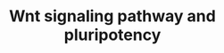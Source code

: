 ---
annotations:
- id: CL:0002248
  parent: stem cell
  type: Cell Type Ontology
  value: pluripotent stem cell
- id: PW:0000201
  parent: signaling pathway
  type: Pathway Ontology
  value: Wnt signaling, canonical pathway
- id: PW:0000008
  parent: signaling pathway
  type: Pathway Ontology
  value: Wnt signaling pathway
authors:
- Nsalomonis
- MaintBot
- Thomas
- MartijnVanIersel
- AlexanderPico
- Khanspers
- Ddigles
- Egonw
- Zari
- Eweitz
- Mkutmon
- Finterly
description: This pathway was adapted from several resources and is designed to provide
  a theoretical frame-work for examining Wnt signaling and interacting components
  in the context of embryonic stem-cell pluripotency and self-renewal.  A central
  organizing theme of this pathway are known drug targets that promote self-renewal
  or pluripotency (BIO and IQ-1)  and implicated upstream regulators of the core pluripotency
  transcriptional components (e.g. Nanog).  It should be noted that it is unclear
  whether all the depicted components participate in this pathway in human embryonic
  stem cells.  Interactions and object/gene groups for the pathway exist for the majority
  of components.  Proteins on this pathway have targeted assays available via the
  [https://assays.cancer.gov/available_assays?wp_id=WP399 CPTAC Assay Portal].
last-edited: 2021-06-22
organisms:
- Homo sapiens
redirect_from:
- /index.php/Pathway:WP399
- /instance/WP399
- /instance/WP399_rr119242
revision: r119242
schema-jsonld:
- '@context': https://schema.org/
  '@id': https://wikipathways.github.io/pathways/WP399.html
  '@type': Dataset
  creator:
    '@type': Organization
    name: WikiPathways
  description: This pathway was adapted from several resources and is designed to
    provide a theoretical frame-work for examining Wnt signaling and interacting components
    in the context of embryonic stem-cell pluripotency and self-renewal.  A central
    organizing theme of this pathway are known drug targets that promote self-renewal
    or pluripotency (BIO and IQ-1)  and implicated upstream regulators of the core
    pluripotency transcriptional components (e.g. Nanog).  It should be noted that
    it is unclear whether all the depicted components participate in this pathway
    in human embryonic stem cells.  Interactions and object/gene groups for the pathway
    exist for the majority of components.  Proteins on this pathway have targeted
    assays available via the [https://assays.cancer.gov/available_assays?wp_id=WP399
    CPTAC Assay Portal].
  keywords:
  - APC
  - AXIN1
  - AXIN2
  - BIO
  - CBP
  - CCND1
  - CCND2
  - CCND3
  - CD44
  - CSNK1E
  - CTBP1
  - CTBP2
  - CTNNB1
  - CTNND1
  - DVL1
  - DVL2
  - DVL3
  - ESRRB
  - FBXW2
  - FOSL1
  - FOXD3
  - FRAT1
  - FZD1
  - FZD10
  - FZD2
  - FZD3
  - FZD4
  - FZD5
  - FZD6
  - FZD7
  - FZD8
  - FZD9
  - GSK3B
  - IQ-1
  - JUN
  - LDLR
  - LEF1
  - LRP5
  - LRP6
  - LRRK2-mut
  - MAP2K4
  - MAP3K7
  - MAPK10
  - MAPK9
  - MMP7
  - MYC
  - NANOG
  - NFYA
  - NKD1
  - NKD2
  - NLK
  - P300
  - PAFAH1B1
  - PLAU
  - POU5F1
  - PPARD
  - PPM1J
  - PPP2CA
  - PPP2CB
  - PPP2R1A
  - PPP2R1B
  - PPP2R2A
  - PPP2R2B
  - PPP2R2C
  - PPP2R3A
  - PPP2R3B
  - PPP2R4
  - PPP2R5C
  - PPP2R5E
  - PRKCA
  - PRKCB1
  - PRKCD
  - PRKCE
  - PRKCH
  - PRKCI
  - PRKCQ
  - PRKCZ
  - PRKD1
  - Prkcc
  - RACGAP1
  - RHOA
  - SOX2
  - TCF7
  - TCF7L1
  - TCF7L2
  - TP53
  - WNT1
  - WNT10A
  - WNT10B
  - WNT11
  - WNT16
  - WNT2
  - WNT2B
  - WNT3
  - WNT3A
  - WNT4
  - WNT5A
  - WNT5B
  - WNT6
  - WNT7A
  - WNT7B
  - WNT9B
  - ZBTB33
  license: CC0
  name: Wnt signaling pathway and pluripotency
seo: CreativeWork
title: Wnt signaling pathway and pluripotency
wpid: WP399
---